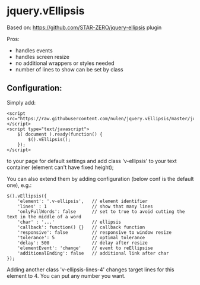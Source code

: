 jquery.vEllipsis
================
Based on: https://github.com/STAR-ZERO/jquery-ellipsis plugin

Pros:
- handles events
- handles screen resize
- no additional wrappers or styles needed
- number of lines to show can be set by class

Configuration:
--------------
Simply add:

	<script src="https://raw.githubusercontent.com/nulen/jquery.vEllipsis/master/jquery.vEllipsis.js"></script>
	<script type="text/javascript">
		$( document ).ready(function() {
			$().vEllipsis();
		});
	</script>
	
to your page for default settings and add class 'v-ellipsis' to your text container (element can't have fixed height);

You can also extend them by adding configuration (below conf is the default one), e.g.:

	$().vEllipsis({
		'element': '.v-ellipsis',	// element identifier
		'lines' : 1					// show that many lines
		'onlyFullWords': false		// set to true to avoid cutting the text in the middle of a word
		'char' : '...'				// ellipsis
		'callback': function() {}	// callback function
		'responsive': false			// responsive to window resize
		'tolerance': 5				// optimal tolerance
		'delay': 500				// delay after resize
		'elementEvent': 'change'	// event to reEllipsise
		'additionalEnding': false	// additional link after char
	});

Adding another class 'v-ellipsis-lines-4' changes target lines for this element to 4. You can put any number you want.
